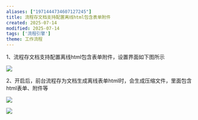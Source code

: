 ```yaml
---
aliases: ["1971444734607127245"]
title: 流程存文档支持配置离线html包含表单附件
created: 2025-07-14
modified: 2025-07-14
tags: ['流程引擎']
theme: 工作流程
---
```


1、流程存文档支持配置离线html包含表单附件，设置界面如下图所示

![](eef46cba1c76b0ed16325541da113a6c.jpg)

2、开启后，前台流程存为文档生成离线表单html时，会生成压缩文件，里面包含html表单、附件等

![](2923b1082b70c2ac7c1a24e6683d784f.jpg)

![](a1c76e7865a57c3415bcdbc6b13bae43.jpg)
